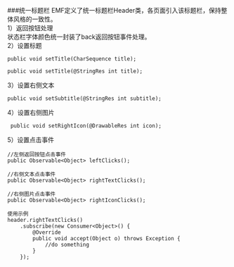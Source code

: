 ###统一标题栏
EMF定义了统一标题栏Header类，各页面引入该标题栏，保持整体风格的一致性。  
1）返回按钮处理  
	状态栏字体颜色统一封装了back返回按钮事件处理。  
2）设置标题  

```
public void setTitle(CharSequence title);

public void setTitle(@StringRes int title);
```

3）设置右侧文本  

```
public void setSubtitle(@StringRes int subtitle);
```

4）设置右侧图片  

```
 public void setRightIcon(@DrawableRes int icon);
```

5）设置点击事件 

```
//左侧返回按钮点击事件
public Observable<Object> leftClicks();

//右侧文本点击事件
public Observable<Object> rightTextClicks();

//右侧图片点击事件
public Observable<Object> rightIconClicks();

使用示例  
header.rightTextClicks()
    .subscribe(new Consumer<Object>() {
        @Override
        public void accept(Object o) throws Exception {
            //do something
        }
    });
```
